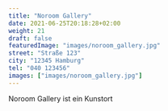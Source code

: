 ```yaml
---
title: "Noroom Gallery"
date: 2021-06-25T20:18:28+02:00
weight: 21
draft: false
featuredImage: "images/noroom_gallery.jpg"
street: "Straße 123"
city: "12345 Hamburg"
tel: "040 123456"
images: ["images/noroom_gallery.jpg"]
---
```


Noroom Gallery ist ein Kunstort
